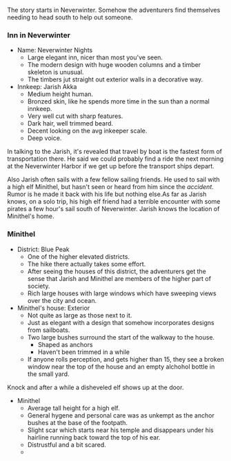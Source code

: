 The story starts in Neverwinter. Somehow the adventurers find themselves needing to head south to help out someone.  

### Inn in Neverwinter

- Name: Neverwinter Nights
    - Large elegant inn, nicer than most you've seen.
    - The modern design with huge wooden columns and a timber skeleton is unusual.
    - The timbers jut straight out exterior walls in a decorative way.
- Innkeep: Jarish Akka
    - Medium height human.
    - Bronzed skin, like he spends more time in the sun than a normal innkeep.
    - Very well cut with sharp features.
    - Dark hair, well trimmed beard.
    - Decent looking on the avg inkeeper scale.
    - Deep voice. 


In talking to the Jarish, it's revealed that travel by boat is the fastest form of transportation there. He said we could probably find a ride the next morning at the Neverwinter Harbor if we get up before the transport ships depart.

Also Jarish often sails with a few fellow sailing friends. He used to sail with a high elf Minithel, but hasn't seen or heard from him since the *accident*. Rumor is he made it back with his life but nothing else.As far as Jarish knows, on a solo trip, his high elf friend had a terrible encounter with some pirates a few hour's sail south of Neverwinter. Jarish knows the location of Minithel's home.

### Minithel

- District: Blue Peak
    - One of the higher elevated districts.
    - The hike there actually takes some effort.
    - After seeing the houses of this district, the adventurers get the sense that Jarish and Minithel are members of the higher part of society.
    - Rich large houses with large windows which have sweeping views over the city and ocean.
- Minithel's house: Exterior
    - Not quite as large as those next to it.
    - Just as elegant with a design that somehow incorporates designs from sailboats.
    - Two large bushes surround the start of the walkway to the house.
        - Shaped as anchors
        - Haven't been trimmed in a while
    -  If anyone rolls perception, and gets higher than 15, they see a broken window near the top of the house and an empty alchohol bottle in the small yard.

Knock and after a while a disheveled elf shows up at the door. 

- Minithel
    - Average tall height for a high elf.
    - General hygene and personal care was as unkempt as the anchor bushes at the base of the footpath.
    - Slight scar which starts near his temple and disappears under his hairline running back toward the top of his ear.
    - Distrustful and a bit scared.
    - 
